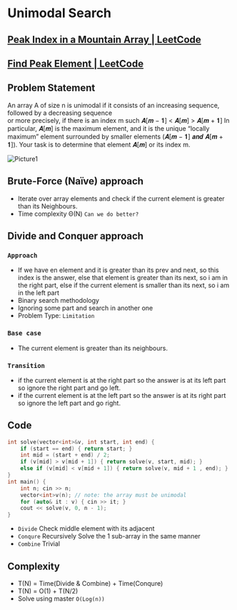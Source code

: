 # Unimodal Search  
## [Peak Index in a Mountain Array | LeetCode](https://leetcode.com/problems/peak-index-in-a-mountain-array/description/)
## [Find Peak Element | LeetCode](https://leetcode.com/problems/find-peak-element/description/)
## Problem Statement 
An array A of size n is unimodal if it consists of an increasing sequence, followed by a decreasing sequence <br>  or more precisely, if there is an index m 
such 𝑨[𝒎 − 𝟏] < 𝑨[𝒎] > 𝑨[𝒎 + 𝟏] In particular, 𝑨[𝒎] is the maximum element, and it is the unique “locally maximum” element surrounded by smaller elements 
(𝑨[𝒎 − 𝟏] 𝒂𝒏𝒅 𝑨[𝒎 + 𝟏]). Your task is to determine that element 𝑨[𝒎] or its index m.

![Picture1](https://user-images.githubusercontent.com/99830416/227283504-421ecbb7-b744-41b0-9280-47f7e0decf77.png)

## Brute-Force (Naïve) approach 
- Iterate over array elements and check if the current element is greater than its Neighbours.
- Time complexity Θ(N) `Can we do better?`

## Divide and Conquer approach
### `Approach`
- If we have en element and it is greater than its prev and next, so this index is the answer, else that element is greater than its next, so i am in the right part, else if the    current element is smaller than its next, so i am in the left part
- Binary search methodology 
- Ignoring some part and search in another one 
- Problem Type: `Limitation`

### `Base case` 
- The current element is greater than its neighbours.

### `Transition`
- if the current element is at the right part so the answer is at its left part so ignore the right part and go left.
- if the current element is at the left part so the answer is at its right part so ignore the left part and go right.

## Code
```cpp
int solve(vector<int>&v, int start, int end) {
    if (start == end) { return start; } 
    int mid = (start + end) / 2; 
    if (v[mid] > v[mid + 1]) { return solve(v, start, mid); }
    else if (v[mid] < v[mid + 1]) { return solve(v, mid + 1 , end); }
}
int main() {
    int n; cin >> n;
    vector<int>v(n); // note: the array must be unimodal
    for (auto& it : v) { cin >> it; }
    cout << solve(v, 0, n - 1);
}
```
- `Divide` Check middle element with its adjacent 
- `Conqure` Recursively Solve the 1 sub-array in the same manner 
- `Combine` Trivial

## Complexity 
- T(N) = Time(Divide & Combine) + Time(Conqure) 
- T(N) = O(1) + T(N/2)
- Solve using master `O(Log(n))`
